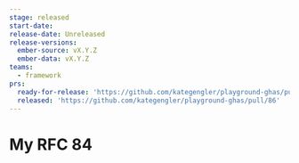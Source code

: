 ```yaml
---
stage: released
start-date:
release-date: Unreleased
release-versions:
  ember-source: vX.Y.Z
  ember-data: vX.Y.Z
teams:
  - framework
prs:
  ready-for-release: 'https://github.com/kategengler/playground-ghas/pull/85'
  released: 'https://github.com/kategengler/playground-ghas/pull/86'
---
```

# My RFC 84
